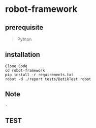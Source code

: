 # robot-framework
## prerequisite
>Pyhton

## installation
```
Clone Code 
cd robot-framework
pip install -r requirements.txt
robot -d ./report tests/DetikTest.robot
```

## Note
```
-

```

## TEST

